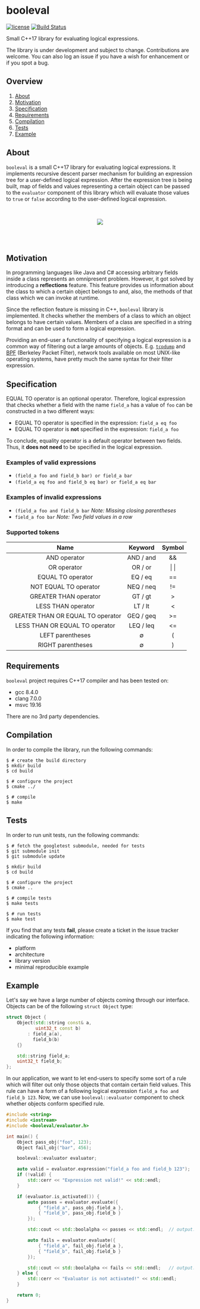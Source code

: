 # booleval

[![license](https://img.shields.io/badge/license-MIT-brightgreen.svg?style=flat)](https://github.com/m-peko/booleval/blob/master/LICENSE) [![Build Status](https://travis-ci.org/m-peko/booleval.svg?branch=master)](https://travis-ci.org/m-peko/booleval)

Small C++17 library for evaluating logical expressions.

The library is under development and subject to change. Contributions are welcome. You can also log an issue if you have a wish for enhancement or if you spot a bug.

## Overview

1. [About](#about)
2. [Motivation](#motivation)
3. [Specification](#specification)
4. [Requirements](#requirements)
5. [Compilation](#compilation)
6. [Tests](#tests)
7. [Example](#example)

<a name="about"></a>

## About

`booleval` is a small C++17 library for evaluating logical expressions. It implements recursive descent parser mechanism for building an expression tree for a user-defined logical expression. After the expression tree is being built, map of fields and values representing a certain object can be passed to the `evaluator` component of this library which will evaluate those values to `true` or `false` according to the user-defined logical expression.

<br/>
<p align="center">
    <img src="docs/booleval.png"/>
</p>
<br/>
<br/>

<a name="motivation"></a>

## Motivation

In programming languages like Java and C# accessing arbitrary fields inside a class represents an omnipresent problem. However, it got solved by introducing a **reflections** feature. This feature provides us information about the class to which a certain object belongs to and, also, the methods of that class which we can invoke at runtime.

Since the reflection feature is missing in C++, `booleval` library is implemented. It checks whether the members of a class to which an object belongs to have certain values. Members of a class are specified in a string format and can be used to form a logical expression.

Providing an end-user a functionality of specifying a logical expression is a common way of filtering out a large amounts of objects. E.g. [`tcpdump`](https://www.tcpdump.org/manpages/tcpdump.1.html) and [BPF](https://en.wikipedia.org/wiki/Berkeley_Packet_Filter) (Berkeley Packet Filter), network tools available on most UNIX-like operating systems, have pretty much the same syntax for their filter expression.

<a name="specification"></a>

## Specification

EQUAL TO operator is an optional operator. Therefore, logical expression that checks whether a field with the name `field_a` has a value of `foo` can be constructed in a two different ways:

- EQUAL TO operator is specified in the expression: `field_a eq foo`
- EQUAL TO operator is **not** specified in the expression: `field_a foo`

To conclude, equality operator is a default operator between two fields. Thus, it **does not need** to be specified in the logical expression.

### Examples of valid expressions
- `(field_a foo and field_b bar) or field_a bar`
- `(field_a eq foo and field_b eq bar) or field_a eq bar`

### Examples of invalid expressions
- `(field_a foo and field_b bar` _Note: Missing closing parentheses_
- `field_a foo bar` _Note: Two field values in a row_

### Supported tokens

|Name|Keyword|Symbol|
|:---:|:---:|:---:|
|AND operator|AND / and|&&|
|OR operator|OR / or|\| \||
|EQUAL TO operator|EQ / eq|==|
|NOT EQUAL TO operator|NEQ / neq|!=|
|GREATER THAN operator|GT / gt|>|
|LESS THAN operator|LT / lt|<|
|GREATER THAN OR EQUAL TO operator|GEQ / geq|>=|
|LESS THAN OR EQUAL TO operator|LEQ / leq|<=|
|LEFT parentheses|&empty;|(|
|RIGHT parentheses|&empty;|)|

<a name="requirements"></a>

## Requirements

`booleval` project requires C++17 compiler and has been tested on:

- gcc 8.4.0
- clang 7.0.0
- msvc 19.16

There are no 3rd party dependencies.

<a name="compilation"></a>

## Compilation

In order to compile the library, run the following commands:

```Shell
$ # create the build directory
$ mkdir build
$ cd build

$ # configure the project
$ cmake ../

$ # compile
$ make
```

<a name="tests"></a>

## Tests

In order to run unit tests, run the following commands:

```Shell
$ # fetch the googletest submodule, needed for tests
$ git submodule init
$ git submodule update

$ mkdir build
$ cd build

$ # configure the project
$ cmake ..

$ # compile tests
$ make tests

$ # run tests
$ make test
```

If you find that any tests **fail**, please create a ticket in the
issue tracker indicating the following information:
- platform
- architecture
- library version
- minimal reproducible example

<a name="example"></a>

## Example

Let's say we have a large number of objects coming through our interface. Objects can be of the following `struct Object` type:

```c++
struct Object {
    Object(std::string const& a,
           uint32_t const b)
        : field_a(a),
          field_b(b)
    {}

    std::string field_a;
    uint32_t field_b;
};
```

In our application, we want to let end-users to specify some sort of a rule which will filter out only those objects that contain certain field values. This rule can have a form of a following logical expression `field_a foo and field_b 123`. Now, we can use `booleval::evaluator` component to check whether objects conform specified rule.

```c++
#include <string>
#include <iostream>
#include <booleval/evaluator.h>

int main() {
    Object pass_obj("foo", 123);
    Object fail_obj("bar", 456);

    booleval::evaluator evaluator;

    auto valid = evaluator.expression("field_a foo and field_b 123");
    if (!valid) {
        std::cerr << "Expression not valid!" << std::endl;
    }

    if (evaluator.is_activated()) {
        auto passes = evaluator.evaluate({
            { "field_a", pass_obj.field_a },
            { "field_b", pass_obj.field_b }
        });

        std::cout << std::boolalpha << passes << std::endl;  // output: true

        auto fails = evaluator.evaluate({
            { "field_a", fail_obj.field_a },
            { "field_b", fail_obj.field_b }
        });

        std::cout << std::boolalpha << fails << std::endl;   // output: false
    } else {
        std::cerr << "Evaluator is not activated!" << std::endl;
    }

    return 0;
}

```
